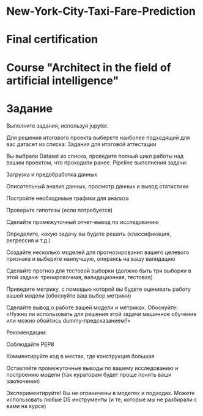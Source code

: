 # New-York-City-Taxi-Fare-Prediction

# Final certification 
# Course "Architect in the field of artificial intelligence"

# Задание
Выполните задания, используя jupyter.

Для решения итогового проекта выберете наиболее подходящий для вас датасет из списка: Задания для итоговой аттестации

Вы выбрали Dataset из списка, проведите полный цикл работы над вашим проектом, что проходили ранее. Pipeline выполнения задачи:

Загрузка и предобработка данных 

Описательный анализ данных, просмотр данных и вывод статистики

Постройте необходимые графики для анализа

Проверьте гипотезы (если потребуется)

Сделайте промежуточный отчет-вывод по исследованию

Определите, какую задачу вы будете решать (классификация, регрессия и т.д.)

Создайте несколько моделей для прогнозирования вашего целевого признака и выберите наилучшую, опираясь на вашу валидацию

Сделайте прогноз для тестовой выборки (должно быть три выборки в этой задаче: тренировочная, валидационная, тестовая)

Приведите метрику, с помощью которой вы будете оценивать работу вашей модели (обоснуйте ваш выбор метрики)

Сделайте вывод о работе вашей модели и метриках. Обоснуйте: «Нужно ли использовать для решения этой задачи машинное обучение или можно обойтись dummy-предсказанием?»

Рекомендации:

Соблюдайте PEP8

Комментируйте код в местах, где конструкция большая

Оставляйте промежуточные выводы по вашему исследованию и построению модели (так кураторам будет проще понять ваши заключения)

Экспериментируйте! Вы не ограничены в моделях и подходах. Можете использовать любые DS инструменты (и те, которые мы не разбирали с вами на курсе)


